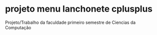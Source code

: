 # projeto menu lanchonete cplusplus
 Projeto/Trabalho da faculdade primeiro semestre de Ciencias da Computação
